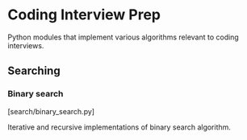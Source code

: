 # Coding Interview Prep 

Python modules that implement various algorithms relevant to coding interviews.

## Searching

### Binary search

[search/binary_search.py]

Iterative and recursive implementations of binary search algorithm.
